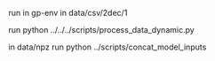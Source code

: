 run 
in gp-env
in data/csv/2dec/1 

run 
python ../../../scripts/process_data_dynamic.py

in data/npz run 
python ../scripts/concat_model_inputs 
